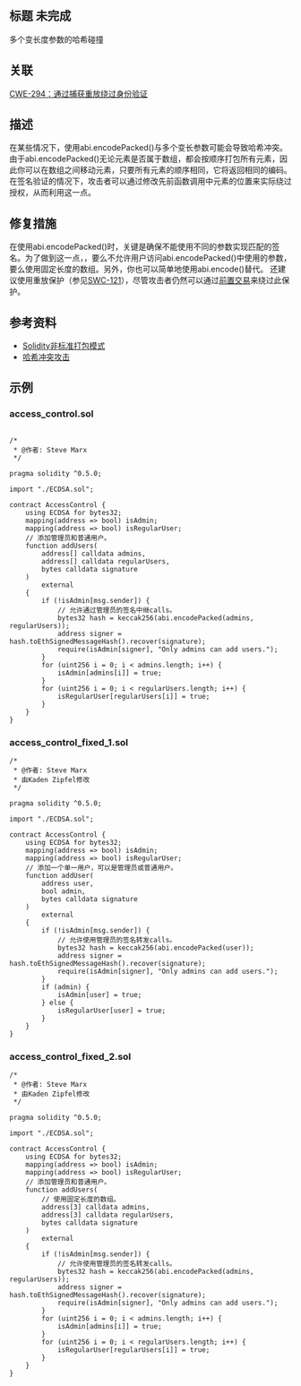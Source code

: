 ## 标题  未完成
多个变长度参数的哈希碰撞

## 关联
[CWE-294：通过捕获重放绕过身份验证](https://cwe.mitre.org/data/definitions/294.html)

## 描述
在某些情况下，使用abi.encodePacked()与多个变长参数可能会导致哈希冲突。由于abi.encodePacked()无论元素是否属于数组，都会按顺序打包所有元素，因此你可以在数组之间移动元素，只要所有元素的顺序相同，它将返回相同的编码。在签名验证的情况下，攻击者可以通过修改先前函数调用中元素的位置来实际绕过授权，从而利用这一点。

## 修复措施
在使用abi.encodePacked()时，关键是确保不能使用不同的参数实现匹配的签名。为了做到这一点，，要么不允许用户访问abi.encodePacked()中使用的参数，要么使用固定长度的数组。另外，你也可以简单地使用abi.encode()替代。
还建议使用重放保护（参见[SWC-121](SWC-121/SWC-121.md)），尽管攻击者仍然可以通过[前置交易](SWC-114/SWC-114.md)来绕过此保护。

## 参考资料
* [Solidity非标准打包模式](https://solidity.readthedocs.io/en/v0.5.3/abi-spec.html#non-standard-packed-mode)
* [哈希冲突攻击](https://learncryptography.com/hash-functions/hash-collision-attack)

## 示例

### access_control.sol
```solidity

/*
 * @作者: Steve Marx
 */

pragma solidity ^0.5.0;

import "./ECDSA.sol";

contract AccessControl {
    using ECDSA for bytes32;
    mapping(address => bool) isAdmin;
    mapping(address => bool) isRegularUser;
    // 添加管理员和普通用户。
    function addUsers(
        address[] calldata admins,
        address[] calldata regularUsers,
        bytes calldata signature
    )
        external
    {
        if (!isAdmin[msg.sender]) {
            // 允许通过管理员的签名中继calls。
            bytes32 hash = keccak256(abi.encodePacked(admins, regularUsers));
            address signer = hash.toEthSignedMessageHash().recover(signature);
            require(isAdmin[signer], "Only admins can add users.");
        }
        for (uint256 i = 0; i < admins.length; i++) {
            isAdmin[admins[i]] = true;
        }
        for (uint256 i = 0; i < regularUsers.length; i++) {
            isRegularUser[regularUsers[i]] = true;
        }
    }
}
```

### access_control_fixed_1.sol
```solidity
/*
 * @作者: Steve Marx
 * 由Kaden Zipfel修改
 */

pragma solidity ^0.5.0;

import "./ECDSA.sol";

contract AccessControl {
    using ECDSA for bytes32;
    mapping(address => bool) isAdmin;
    mapping(address => bool) isRegularUser;
    // 添加一个单一用户，可以是管理员或普通用户。
    function addUser(
        address user,
        bool admin,
        bytes calldata signature
    )
        external
    {
        if (!isAdmin[msg.sender]) {
            // 允许使用管理员的签名转发calls。
            bytes32 hash = keccak256(abi.encodePacked(user));
            address signer = hash.toEthSignedMessageHash().recover(signature);
            require(isAdmin[signer], "Only admins can add users.");
        }
        if (admin) {
            isAdmin[user] = true;
        } else {
            isRegularUser[user] = true;
        }
    }
}
```

### access_control_fixed_2.sol
```solidity
/*
 * @作者: Steve Marx
 * 由Kaden Zipfel修改
 */

pragma solidity ^0.5.0;

import "./ECDSA.sol";

contract AccessControl {
    using ECDSA for bytes32;
    mapping(address => bool) isAdmin;
    mapping(address => bool) isRegularUser;
    // 添加管理员和普通用户。
    function addUsers(
        // 使用固定长度的数组。
        address[3] calldata admins,
        address[3] calldata regularUsers,
        bytes calldata signature
    )
        external
    {
        if (!isAdmin[msg.sender]) {
            // 允许使用管理员的签名转发calls。
            bytes32 hash = keccak256(abi.encodePacked(admins, regularUsers));
            address signer = hash.toEthSignedMessageHash().recover(signature);
            require(isAdmin[signer], "Only admins can add users.");
        }
        for (uint256 i = 0; i < admins.length; i++) {
            isAdmin[admins[i]] = true;
        }
        for (uint256 i = 0; i < regularUsers.length; i++) {
            isRegularUser[regularUsers[i]] = true;
        }
    }
}

```